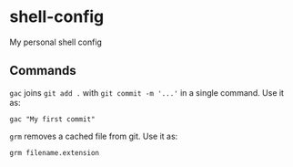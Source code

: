 # shell-config
My personal shell config

## Commands
`gac` joins `git add .` with `git commit -m '...'` in a single command. Use it as:
```
gac "My first commit"
```

`grm` removes a cached file from git. Use it as:
```
grm filename.extension
```
